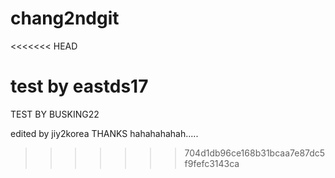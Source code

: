 # chang2ndgit
<<<<<<< HEAD

test by eastds17
=======
TEST BY BUSKING22

edited by jiy2korea
THANKS
hahahahahah.....
>>>>>>> 704d1db96ce168b31bcaa7e87dc5f9fefc3143ca